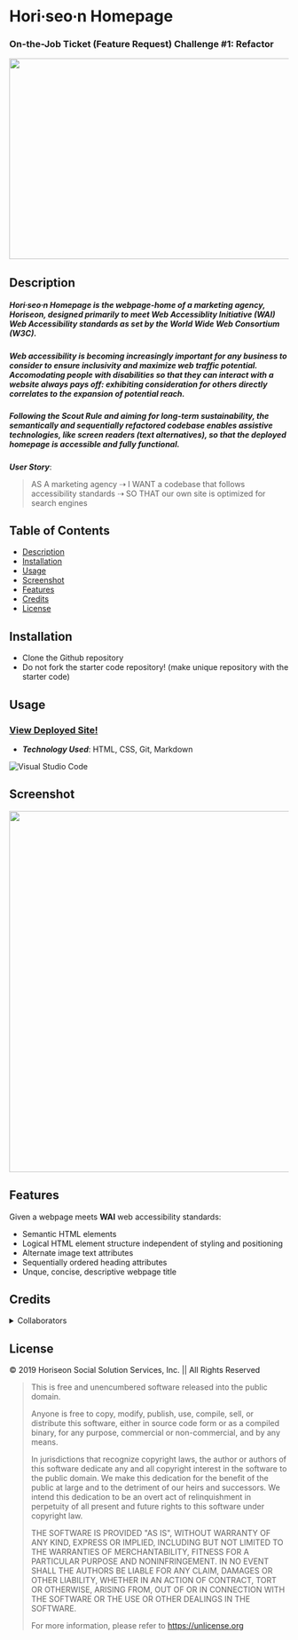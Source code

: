 # Hori∙seo∙n Homepage
### On-the-Job Ticket (Feature Request) Challenge #1: Refactor

<p align="center">
  <img
    width="543"
    height="362"
    src= "/assets/images/digital-marketing-meeting.jpg">
    </p>

## Description

##### **Hori∙seo∙n Homepage** is the webpage-home of a marketing agency, ***Horiseon***, designed primarily to meet Web Accessiblity Initiative (WAI) Web Accessibility standards as set by the World Wide Web Consortium (W3C).

##### Web accessibility is becoming increasingly important for any business to consider to ensure inclusivity and maximize web traffic potential. Accomodating people with disabilities so that they can interact with a website always pays off: exhibiting consideration for others directly correlates to the expansion of potential reach.

##### Following the Scout Rule and aiming for long-term sustainability, the semantically and sequentially refactored codebase enables assistive technologies, like screen readers (text alternatives), so that the deployed homepage is accessible and fully functional.

***User Story***:

> AS A marketing agency ⇢ I WANT a codebase that follows accessibility standards ⇢ SO THAT our own site is optimized for search engines

## Table of Contents

- [Description](#description)
- [Installation](#installation)
- [Usage](#usage)
- [Screenshot](#screenshot)
- [Features](#features)
- [Credits](#credits)
- [License](#license)

## Installation

- Clone the Github repository
- Do not fork the starter code repository! (make unique repository with the starter code)

## Usage

### [View Deployed Site!](https://tinasieben.github.io/horiseon-homepage/)

- ***Technology Used***: HTML, CSS, Git, Markdown

![Visual Studio Code](https://img.shields.io/badge/Visual%20Studio%20Code-0078d7.svg?style=for-the-badge&logo=visual-studio-code&logoColor=white)

## Screenshot

<p align="center">
  <img
    width="597.75"
    height="651"
    src= "assets/screenshot.png">
    </p>

## Features

Given a webpage meets **WAI** web accessibility standards:

- Semantic HTML elements
- Logical HTML element structure independent of styling and positioning
- Alternate image text attributes
- Sequentially ordered heading attributes
- Unque, concise, descriptive webpage title

## Credits

<details>
<summary>
Collaborators
</summary>

- [Christina Sieben](https://github.com/tinasieben)
- [Horiseon Social Solution Services, Inc. - UC Berkeley Coding Bootcamp](https://github.com/coding-boot-camp)

</details>

## License

&copy; 2019 Horiseon Social Solution Services, Inc. || All Rights Reserved

> This is free and unencumbered software released into the public domain.
>
> Anyone is free to copy, modify, publish, use, compile, sell, or
distribute this software, either in source code form or as a compiled
binary, for any purpose, commercial or non-commercial, and by any
means.
>
>In jurisdictions that recognize copyright laws, the author or authors
of this software dedicate any and all copyright interest in the
software to the public domain. We make this dedication for the benefit
of the public at large and to the detriment of our heirs and
successors. We intend this dedication to be an overt act of
relinquishment in perpetuity of all present and future rights to this
software under copyright law.
>
>THE SOFTWARE IS PROVIDED "AS IS", WITHOUT WARRANTY OF ANY KIND,
EXPRESS OR IMPLIED, INCLUDING BUT NOT LIMITED TO THE WARRANTIES OF
MERCHANTABILITY, FITNESS FOR A PARTICULAR PURPOSE AND NONINFRINGEMENT.
IN NO EVENT SHALL THE AUTHORS BE LIABLE FOR ANY CLAIM, DAMAGES OR
OTHER LIABILITY, WHETHER IN AN ACTION OF CONTRACT, TORT OR OTHERWISE,
ARISING FROM, OUT OF OR IN CONNECTION WITH THE SOFTWARE OR THE USE OR
OTHER DEALINGS IN THE SOFTWARE.
>
>For more information, please refer to <https://unlicense.org>
